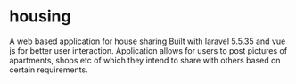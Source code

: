 # housing
A web based application for house sharing
Built with laravel 5.5.35 and vue js for better user interaction.
Application allows for users to post pictures of apartments, shops etc of which they intend to share with others based on certain requirements.
